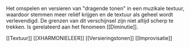 Het omspelen en versieren van "dragende tonen" in een muzikale textuur, waardoor stemmen  meer reliëf krijgen en de textuur als geheel wordt verlevendigd. De grenzen van dit verschijnsel zijn niet altijd scherp te trekken. Is gerelateerd aan het fenomeen [[Diminutie]].

[[Textuur]]
[[XHARMONIELEER]]
[[Versieringstonen]]
[[Improvisatie]]